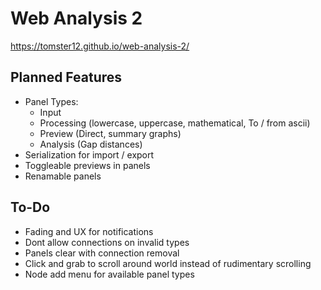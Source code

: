# Web Analysis 2

https://tomster12.github.io/web-analysis-2/

## Planned Features

- Panel Types:
  - Input
  - Processing (lowercase, uppercase, mathematical, To / from ascii)
  - Preview (Direct, summary graphs)
  - Analysis (Gap distances)
- Serialization for import / export
- Toggleable previews in panels
- Renamable panels

## To-Do

- Fading and UX for notifications
- Dont allow connections on invalid types
- Panels clear with connection removal
- Click and grab to scroll around world instead of rudimentary scrolling
- Node add menu for available panel types
